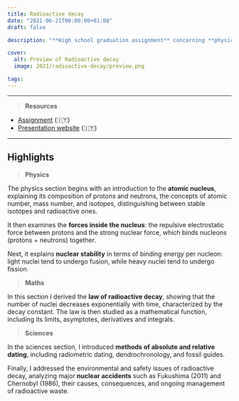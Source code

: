 ```yaml
---
title: Radioactive decay
date: "2021-06-21T00:00:00+01:00"
draft: false

description: "**High school graduation assignment** concerning **physics**, **maths** (differential equation of radioactive decay) and **sciences** (Carbon-14 dating & the Chernobyl accident)"

cover:
  alt: Preview of Radioactive decay
  image: 2021/radioactive-decay/preview.png

tags:
---
```


---

> **Resources**

- [Assignment](/2021/radioactive-decay/assignment.pdf) (:it:)
- [Presentation website](/2021/radioactive-decay/demo) (:it:)

---

## Highlights

> **Physics**

The physics section begins with an introduction to the **atomic nucleus**, explaining its composition of protons and neutrons, the concepts of atomic number, mass number, and isotopes, distinguishing between stable isotopes and radioactive ones.

It then examines the **forces inside the nucleus**: the repulsive electrostatic force between protons and the strong nuclear force, which binds nucleons (protons + neutrons) together.

Next, it explains **nuclear stability** in terms of binding energy per nucleon: light nuclei tend to undergo fusion, while heavy nuclei tend to undergo fission.

> **Maths**

In this section I derived the **law of radioactive decay**, showing that the number of nuclei decreases exponentially with time, characterized by the decay constant. The law is then studied as a mathematical function, including its limits, asymptotes, derivatives and integrals.

> **Sciences**

In the sciences section, I introduced **methods of absolute and relative dating**, including radiometric dating, dendrochronology, and fossil guides.

Finally, I addressed the environmental and safety issues of radioactive decay, analyzing major **nuclear accidents** such as Fukushima (2011) and Chernobyl (1986), their causes, consequences, and ongoing management of radioactive waste.
